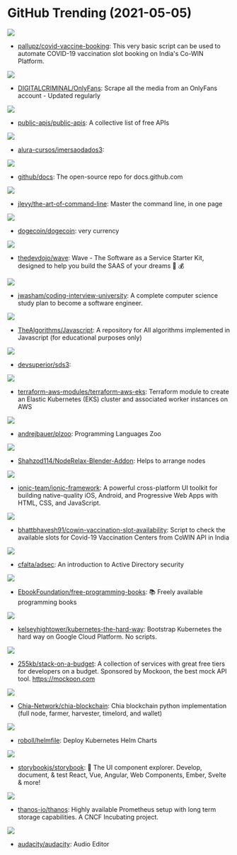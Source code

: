 # GitHub Trending (2021-05-05)

![](https://img.shields.io/badge/Python-New%2044-green?style=flat-square&logo=appveyor)
- [pallupz/covid-vaccine-booking](https://github.com/pallupz/covid-vaccine-booking): This very basic script can be used to automate COVID-19 vaccination slot booking on India's Co-WIN Platform.

![](https://img.shields.io/badge/Python-New%20146-green?style=flat-square&logo=appveyor)
- [DIGITALCRIMINAL/OnlyFans](https://github.com/DIGITALCRIMINAL/OnlyFans): Scrape all the media from an OnlyFans account - Updated regularly

![](https://img.shields.io/badge/Python-New%20414-green?style=flat-square&logo=appveyor)
- [public-apis/public-apis](https://github.com/public-apis/public-apis): A collective list of free APIs

![](https://img.shields.io/badge/none-New%2027-green?style=flat-square&logo=appveyor)
- [alura-cursos/imersaodados3](https://github.com/alura-cursos/imersaodados3): 

![](https://img.shields.io/badge/JavaScript-New%20116-green?style=flat-square&logo=appveyor)
- [github/docs](https://github.com/github/docs): The open-source repo for docs.github.com

![](https://img.shields.io/badge/none-New%20514-green?style=flat-square&logo=appveyor)
- [jlevy/the-art-of-command-line](https://github.com/jlevy/the-art-of-command-line): Master the command line, in one page

![](https://img.shields.io/badge/C%2B%2B-New%20258-green?style=flat-square&logo=appveyor)
- [dogecoin/dogecoin](https://github.com/dogecoin/dogecoin): very currency

![](https://img.shields.io/badge/PHP-New%20233-green?style=flat-square&logo=appveyor)
- [thedevdojo/wave](https://github.com/thedevdojo/wave): Wave - The Software as a Service Starter Kit, designed to help you build the SAAS of your dreams 🚀 💰

![](https://img.shields.io/badge/none-New%20318-green?style=flat-square&logo=appveyor)
- [jwasham/coding-interview-university](https://github.com/jwasham/coding-interview-university): A complete computer science study plan to become a software engineer.

![](https://img.shields.io/badge/JavaScript-New%20216-green?style=flat-square&logo=appveyor)
- [TheAlgorithms/Javascript](https://github.com/TheAlgorithms/Javascript): A repository for All algorithms implemented in Javascript (for educational purposes only)

![](https://img.shields.io/badge/none-New%2036-green?style=flat-square&logo=appveyor)
- [devsuperior/sds3](https://github.com/devsuperior/sds3): 

![](https://img.shields.io/badge/HCL-New%2014-green?style=flat-square&logo=appveyor)
- [terraform-aws-modules/terraform-aws-eks](https://github.com/terraform-aws-modules/terraform-aws-eks): Terraform module to create an Elastic Kubernetes (EKS) cluster and associated worker instances on AWS

![](https://img.shields.io/badge/OCaml-New%2018-green?style=flat-square&logo=appveyor)
- [andrejbauer/plzoo](https://github.com/andrejbauer/plzoo): Programming Languages Zoo

![](https://img.shields.io/badge/Python-New%2020-green?style=flat-square&logo=appveyor)
- [Shahzod114/NodeRelax-Blender-Addon](https://github.com/Shahzod114/NodeRelax-Blender-Addon): Helps to arrange nodes

![](https://img.shields.io/badge/TypeScript-New%20236-green?style=flat-square&logo=appveyor)
- [ionic-team/ionic-framework](https://github.com/ionic-team/ionic-framework): A powerful cross-platform UI toolkit for building native-quality iOS, Android, and Progressive Web Apps with HTML, CSS, and JavaScript.

![](https://img.shields.io/badge/Jupyter%20Notebook-New%2020-green?style=flat-square&logo=appveyor)
- [bhattbhavesh91/cowin-vaccination-slot-availability](https://github.com/bhattbhavesh91/cowin-vaccination-slot-availability): Script to check the available slots for Covid-19 Vaccination Centers from CoWIN API in India

![](https://img.shields.io/badge/PowerShell-New%2038-green?style=flat-square&logo=appveyor)
- [cfalta/adsec](https://github.com/cfalta/adsec): An introduction to Active Directory security

![](https://img.shields.io/badge/none-New%20218-green?style=flat-square&logo=appveyor)
- [EbookFoundation/free-programming-books](https://github.com/EbookFoundation/free-programming-books): 📚 Freely available programming books

![](https://img.shields.io/badge/none-New%20141-green?style=flat-square&logo=appveyor)
- [kelseyhightower/kubernetes-the-hard-way](https://github.com/kelseyhightower/kubernetes-the-hard-way): Bootstrap Kubernetes the hard way on Google Cloud Platform. No scripts.

![](https://img.shields.io/badge/none-New%20182-green?style=flat-square&logo=appveyor)
- [255kb/stack-on-a-budget](https://github.com/255kb/stack-on-a-budget): A collection of services with great free tiers for developers on a budget. Sponsored by Mockoon, the best mock API tool. https://mockoon.com

![](https://img.shields.io/badge/Python-New%20140-green?style=flat-square&logo=appveyor)
- [Chia-Network/chia-blockchain](https://github.com/Chia-Network/chia-blockchain): Chia blockchain python implementation (full node, farmer, harvester, timelord, and wallet)

![](https://img.shields.io/badge/Go-New%2021-green?style=flat-square&logo=appveyor)
- [roboll/helmfile](https://github.com/roboll/helmfile): Deploy Kubernetes Helm Charts

![](https://img.shields.io/badge/TypeScript-New%2087-green?style=flat-square&logo=appveyor)
- [storybookjs/storybook](https://github.com/storybookjs/storybook): 📓 The UI component explorer. Develop, document, & test React, Vue, Angular, Web Components, Ember, Svelte & more!

![](https://img.shields.io/badge/Go-New%2053-green?style=flat-square&logo=appveyor)
- [thanos-io/thanos](https://github.com/thanos-io/thanos): Highly available Prometheus setup with long term storage capabilities. A CNCF Incubating project.

![](https://img.shields.io/badge/C-New%2069-green?style=flat-square&logo=appveyor)
- [audacity/audacity](https://github.com/audacity/audacity): Audio Editor

